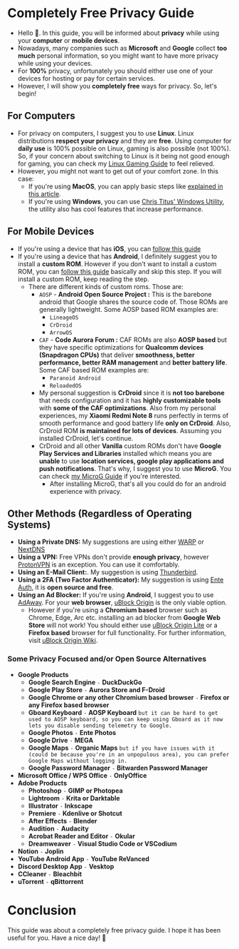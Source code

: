 # Completely Free Privacy Guide
- Hello 🤭. In this guide, you will be informed about **privacy** while using your **computer** or **mobile devices**.
- Nowadays, many companies such as **Microsoft** and **Google** collect **too much** personal information, so you might want to have more privacy while using your devices.
- For **100%** privacy, unfortunately you should either use one of your devices for hosting or pay for certain services.
- However, I will show you **completely free** ways for privacy. So, let's begin!
## For Computers
- For privacy on computers, I suggest you to use **Linux**. Linux distributions **respect your privacy** and they are **free**. Using computer for **daily use** is 100% possible on Linux, gaming is also possible (not 100%). So, if your concern about switching to Linux is it being not good enough for gaming, you can check my [Linux Gaming Guide](https://github.com/cutiepenguins/Linux-Gaming-Guide) to feel relieved.
- However, you might not want to get out of your comfort zone. In this case:
  - If you're using **MacOS**, you can apply basic steps like [explained in this article](https://www.practicalmoneyskills.com/en/resources/data_privacy/device-privacy-tips/How-Protect-Privacy-Mac.html).
  - If you're using **Windows**, you can use [Chris Titus' Windows Utility](https://github.com/ChrisTitusTech/winutil), the utility also has cool features that increase performance.
## For Mobile Devices
- If you're using a device that has **iOS**, you can [follow this guide](https://github.com/iPrivacyGuides/iOS-Privacy-Guide)
- If you're using a device that has **Android**, I definitely suggest you to install a **custom ROM**. However if you don't want to install a custom ROM, you can [follow this guide](https://veepn.com/blog/10-android-privacy-settings/) basically and skip this step. If you will install a custom ROM, keep reading the step.
  - There are different kinds of custom roms. Those are:
    - `AOSP` - **Android Open Source Project :** This is the barebone android that Google shares the source code of. Those ROMs are generally lightweight. Some AOSP based ROM examples are:
      - `LineageOS`
      - `CrDroid`
      - `ArrowOS`
    - `CAF` - **Code Aurora Forum :** CAF ROMs are also **AOSP based** but they have specific optimizations for **Qualcomm devices (Snapdragon CPUs)** that deliver **smoothness, better performance, better RAM management** and **better battery life**. Some CAF based ROM examples are:
      - `Paranoid Android`
      - `ReloadedOS`
    - My personal suggestion is **CrDroid** since it is **not too barebone** that needs configuration and it has **highly customizable tools** with **some of the CAF optimizations**. Also from my personal experiences, my **Xiaomi Redmi Note 8** runs perfectly in terms of smooth performance and good battery life **only on CrDroid**. Also, CrDroid ROM **is maintained for lots of devices**. Assuming you installed CrDroid, let's continue.
    - CrDroid and all other **Vanilla** custom ROMs don't have **Google Play Services and Libraries** installed which means you are **unable** to use **location services, google play applications and push notifications**. That's why, I suggest you to use **MicroG**. You can check [my MicroG Guide](https://github.com/cutiepenguins/MicroG-Guide) if you're interested.
      - After installing MicroG, that's all you could do for an android experience with privacy.
## Other Methods (Regardless of Operating Systems)
- **Using a Private DNS:** My suggestions are using either [WARP](https://one.one.one.one/) or [NextDNS](https://nextdns.io/)
- **Using a VPN:** Free VPNs don't provide **enough privacy**, however [ProtonVPN](https://protonvpn.com/) is an exception. You can use it comfortably.
- **Using an E-Mail Client:**. My suggestion is using [Thunderbird](https://www.thunderbird.net/en-US/).
- **Using a 2FA (Two Factor Authenticator):** My suggestion is using [Ente Auth](https://ente.io/auth/), it is **open source and free**.
- **Using an Ad Blocker:** If you're using **Android**, I suggest you to use [AdAway](https://f-droid.org/en/packages/org.adaway/). For your **web browser**, [uBlock Origin](https://ublockorigin.com/) is the only viable option.
  - However if you're using a **Chromium based** browser such as Chrome, Edge, Arc etc. installing an ad blocker from **Google Web Store** will not work! You should either use [uBlock Origin Lite](https://chromewebstore.google.com/detail/ublock-origin-lite/ddkjiahejlhfcafbddmgiahcphecmpfh) or a **Firefox based** browser for full functionality. For further information, visit [uBlock Origin Wiki](https://www.reddit.com/r/uBlockOrigin/wiki/index/).
### Some Privacy Focused and/or Open Source Alternatives
- **Google Products**
  - **Google Search Engine** `-` **DuckDuckGo**
  - **Google Play Store** `-` **Aurora Store and F-Droid**
  - **Google Chrome or any other Chromium based browser** `-` **Firefox or any Firefox based browser**
  - **Gboard Keyboard** `-` **AOSP Keyboard** `but it can be hard to get used to AOSP keyboard, so you can keep using Gboard as it now lets you disable sending telemetry to Google.`
  - **Google Photos** `-` **Ente Photos**
  - **Google Drive** `-` **MEGA**
  -  **Google Maps** `-` **Organic Maps** `but if you have issues with it (could be because you're in an unpopulous area), you can prefer Google Maps without logging in.`
  - **Google Password Manager** `-` **Bitwarden Password Manager**
- **Microsoft Office / WPS Office** `-` **OnlyOffice**
- **Adobe Products**
  - **Photoshop** `-` **GIMP or Photopea**
  - **Lightroom** `-` **Krita or Darktable**
  - **Illustrator** `-` **Inkscape**
  - **Premiere** `-` **Kdenlive or Shotcut**
  - **After Effects** `-` **Blender**
  - **Audition** `-` **Audacity**
  - **Acrobat Reader and Editor** `-` **Okular**
  - **Dreamweaver** `-` **Visual Studio Code or VSCodium**
- **Notion** `-` **Joplin**
- **YouTube Android App** `-` **YouTube ReVanced**
- **Discord Desktop App** `-` **Vesktop**
- **CCleaner** `-` **Bleachbit**
- **uTorrent** `-` **qBittorrent**
# Conclusion
This guide was about a completely free privacy guide. I hope it has been useful for you. Have a nice day! 🐧
